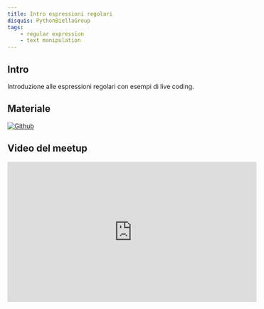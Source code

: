 ```yaml
---
title: Intro espressioni regolari
disquis: PythonBiellaGroup
tags:
    - regular expression
    - text manipulation
---
```


## Intro

Introduzione alle espressioni regolari con esempi di live coding.

## Materiale

[![Github](https://img.shields.io/badge/GitHub-181717.svg?style=for-the-badge&logo=GitHub&logoColor=white)](https://github.com/PythonBiellaGroup/MaterialeSerate/tree/master/AnalisiTesto/Lezione1)

## Video del meetup

<iframe width="560" height="315" src="https://www.youtube.com/embed/YXgA1blu-aw?si=u2WCqJ3y0t6KrPvu" title="YouTube video player" frameborder="0" allow="accelerometer; autoplay; clipboard-write; encrypted-media; gyroscope; picture-in-picture; web-share" allowfullscreen></iframe>